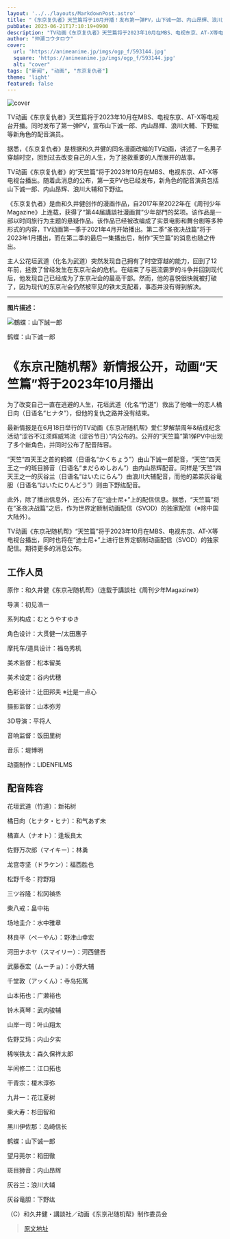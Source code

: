```yaml
---
layout: '../../layouts/MarkdownPost.astro'
title: "《东京复仇者》天竺篇将于10月开播！发布第一弹PV，山下诚一郎、内山昂輝、浪川大輔、下野紘加盟"
pubDate: 2023-06-21T17:10:19+0900
description: "TV动画《东京复仇者》天竺篇将于2023年10月在MBS、电视东京、AT-X等电视台开播。同时发布了第一弹PV，宣布山下诚一郎、内山昂輝、浪川大輔、下野紘等新角色的配音演员。"
author: "仲瀬コウタロウ"
cover:
  url: 'https://animeanime.jp/imgs/ogp_f/593144.jpg'
  square: 'https://animeanime.jp/imgs/ogp_f/593144.jpg'
  alt: "cover"
tags: ["新闻", "动画", "东京复仇者"]
theme: 'light'
featured: false
---
```


![cover](https://animeanime.jp/imgs/ogp_f/593144.jpg)

TV动画《东京复仇者》天竺篇将于2023年10月在MBS、电视东京、AT-X等电视台开播。同时发布了第一弹PV，宣布山下诚一郎、内山昂輝、浪川大輔、下野紘等新角色的配音演员。

据悉，《东京复仇者》是根据和久井健的同名漫画改编的TV动画，讲述了一名男子穿越时空，回到过去改变自己的人生，为了拯救重要的人而展开的故事。

TV动画《东京复仇者》的“天竺篇”将于2023年10月在MBS、电视东京、AT-X等电视台播出。随着此消息的公布，第一支PV也已经发布，新角色的配音演员包括山下诚一郎、内山昂辉、浪川大辅和下野纮。

《东京复仇者》是由和久井健创作的漫画作品，自2017年至2022年在《周刊少年Magazine》上连载，获得了“第44届講談社漫画賞”少年部門的奖项。该作品是一部以时间旅行为主题的悬疑作品。该作品已经被改编成了实景电影和舞台剧等多种形式的内容，TV动画第一季于2021年4月开始播出。第二季“圣夜决战篇”将于2023年1月播出，而在第二季的最后一集播出后，制作“天竺篇”的消息也随之传出。

主人公花垣武道（化名为武道）突然发现自己拥有了时空穿越的能力，回到了12年前，拯救了曾经发生在东京卍会的危机。在结束了与芭流霸罗的斗争并回到现代后，他发现自己已经成为了东京卍会的最高干部。然而，他的喜悦很快就被打破了，因为现代的东京卍会仍然被罕见的铁太支配着，事态并没有得到解决。 

---

**图片描述：**

![鶴蝶：山下誠一郎](https://animeanime.jp/imgs/zoom/593140.jpg)

鹤蝶：山下诚一郎
# 《东京卍随机帮》新情报公开，动画“天竺篇”将于2023年10月播出

为了改变自己一直在逃避的人生，花垣武道（化名“竹道”）救出了他唯一的恋人橘日向（日语名“ヒナタ”），但他的复仇之路并没有结束。

最新情报是在6月18日举行的TV动画《东京卍随机帮》爱仁梦解禁周年&结成纪念活动“涩谷不江须辉威骂流（涩谷节日）”内公布的。公开的“天竺篇”第1弹PV中出现了多个新角色，并同时公布了配音阵容。

“天竺”四天王之首的鹤蝶（日语名“かくちょう”）由山下诚一郎配音，“天竺”四天王之一的斑目狮音（日语名“まだらめしおん”）由内山昂辉配音。同样是“天竺”四天王之一的灰谷兰（日语名“はいたにらん”）由浪川大辅配音，而他的弟弟灰谷竜胆（日语名“はいたにりんどう”）则由下野纮配音。

此外，除了播出信息外，还公布了在“迪士尼+”上的配信信息。据悉，“天竺篇”将在“圣夜决战篇”之后，作为世界定额制动画配信（SVOD）的独家配信（※除中国大陆外）。

TV动画《东京卍随机帮》“天竺篇”将于2023年10月在MBS、电视东京、AT-X等电视台播出，同时也将在“迪士尼+”上进行世界定额制动画配信（SVOD）的独家配信。期待更多的消息公布。

## 工作人员

原作：和久井健《东京卍随机帮》（连载于講談社《周刊少年Magazine》）

导演：初见浩一

系列构成：むとうやすゆき

角色设计：大贯健一/太田惠子

摩托车/道具设计：福岛秀机

美术监督：松本留美

美术设定：谷内优穗

色彩设计：辻田邦夫 ※辻是一点心

摄影监督：山本弥芳

3D导演：平将人

音响监督：饭田里树

音乐：堤博明

动画制作：LIDENFILMS

## 配音阵容

花垣武道（竹道）：新祐树

橘日向（ヒナタ・ヒナ）：和气あず未

橘直人（ナオト）：逢坂良太

佐野万次郎（マイキー）：林勇

龙宫寺坚（ドラケン）：福西胜也

松野千冬：狩野翔

三ツ谷隆：松冈禎丞

柴八戒：畠中祐

场地圭介：水中雅章

林良平（ぺーやん）：野津山幸宏

河田ナホヤ（スマイリー）：河西健吾

武藤泰宏（ムーチョ）：小野大辅

千堂敦（アッくん）：寺岛拓篤

山本拓也：广濑裕也

铃木真琴：武内骏辅

山岸一司：叶山翔太

佐野艾玛：内山夕实

稀咲铁太：森久保祥太郎

半间修二：江口拓也

干青宗：榎木淳弥

九井一：花江夏树

柴大寿：杉田智和

黑川伊佐那：岛崎信长

鹤蝶：山下诚一郎

望月莞尔：稻田徹

斑目狮音：内山昂辉

灰谷兰：浪川大辅

灰谷竜胆：下野纮

（C）和久井健・講談社／动画《东京卍随机帮》制作委员会

>[原文地址](https://animeanime.jp/article/2023/06/21/78076.html)  